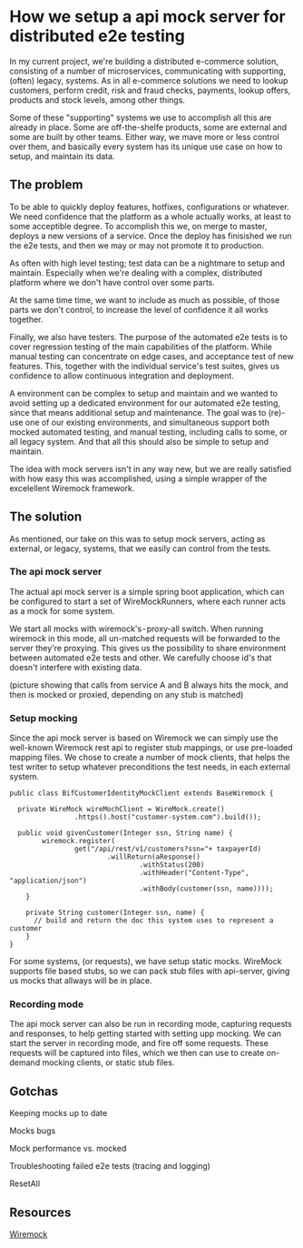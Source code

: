 # How we setup a api mock server for distributed e2e testing

In my current project, we're building a distributed e-commerce solution, consisting of a number of microservices, communicating with supporting, (often) legacy, systems. As in all e-commerce solutions we need to lookup customers, perform credit, risk and fraud checks, payments, lookup offers, products and stock levels, among other things.

Some of these "supporting" systems we use to accomplish all this are already in place. Some are off-the-shelfe products, some are external and some are built by other teams. Either way, we mave more or less control over them, and basically every system has its unique use case on how to setup, and maintain its data.

## The problem

To be able to quickly deploy features, hotfixes, configurations or whatever. We need confidence that the platform as a whole actually works, at least to some acceptible degree. To accomplish this we, on merge to master, deploys a new versions of a service. Once the deploy has finisished we run the e2e tests, and then we may or may not promote it to production.

As often with high level testing; test data can be a nightmare to setup and maintain. Especially when we're dealing with a complex, distributed platform where we don't have control over some parts.

At the same time time, we want to include as much as possible, of those parts we don't control, to increase the level of confidence it all works together.

Finally, we also have testers. The purpose of the automated e2e tests is to cover regression testing of the main capabilities of the platform. While manual testing can concentrate on edge cases, and acceptance test of new features. This, together with the individual service's test suites, gives us confidence to allow continuous integration and deployment.

A environment can be complex to setup and maintain and we wanted to avoid setting up a dedicated environment for our automated e2e testing, since that means additional setup and maintenance. The goal was to (re)-use one of our existing environments, and simultaneous support both mocked automated testing, and manual testing, including calls to some, or all legacy system. And that all this should also be simple to setup and maintain.

The idea with mock servers isn't in any way new, but we are really satisfied with how easy this was accomplished, using a simple wrapper of the excelellent  Wiremock framework.

## The solution

As mentioned, our take on this was to setup mock servers, acting as external, or legacy, systems, that we easily can control from the tests.

### The api mock server

The actual api mock server is a simple spring boot application, which can be configured to start a set of WireMockRunners, where each runner acts as a mock for some system.

We start all mocks with wiremock's - proxy-all switch. When running wiremock in this mode, all un-matched requests will be forwarded to the server they're proxying. This gives us the possibility to share environment between automated e2e tests and other. We carefully choose id's that doesn't interfere with existing data.

(picture showing that calls from service A and B always hits the mock, and then is mocked or proxied, depending on any stub is matched)

### Setup mocking

Since the api mock server is based on Wiremock we can simply use the well-known Wiremock rest api to register stub mappings, or use pre-loaded mapping files.
We chose to create a number of mock clients, that helps the test writer to setup whatever preconditions the test needs, in each external system.

```
public class BifCustomerIdentityMockClient extends BaseWiremock {

  private WireMock wireMochClient = WireMock.create()
                .https().host("customer-system.com").build());

  public void givenCustomer(Integer ssn, String name) {
        wiremock.register(
                get("/api/rest/v1/customers?ssn="+ taxpayerId)
                        .willReturn(aResponse()
                                .withStatus(200)
                                .withHeader("Content-Type", "application/json")
                                .withBody(customer(ssn, name))));
    }

    private String customer(Integer ssn, name) {
      // build and return the doc this system uses to represent a customer 
    }
}
```

For some systems, (or requests), we have setup static mocks. WireMock supports file based stubs, so we can pack stub files with api-server, giving us mocks that allways will be in place.

### Recording mode

The api mock server can also be run in recording mode, capturing requests and responses, to help getting started with setting upp mocking. We can start the server in recording mode, and fire off some requests. These requests will be captured into files, which we then can use to create on-demand mocking clients, or static stub files.

## Gotchas

Keeping mocks up to date

Mocks bugs

Mock performance vs. mocked

Troubleshooting failed e2e tests
(tracing and logging)

ResetAll

## Resources

[Wiremock](http://wiremock.org/)

